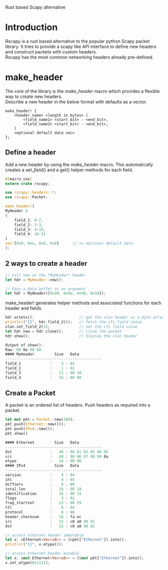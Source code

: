 Rust based Scapy alternative

Introduction
============
Rscapy is a rust based alternative to the popular python Scapy packet library. It tries to provide a scapy like API interface to define new headers and construct packets with custom headers.
<br>
Rscapy has the most common networking headers already pre-defined.

make_header
===========
The core of the library is the *make_header* macro which provides a flexible way to create new headers.<br>
Describe a new header in the below format with defaults as a vector.
```
make_header! {
    <header_name> <length in bytes> (
        <field_name1> <start_bit> - <end_bit>,
        <field_name2> <start_bit> - <end_bit>,
    )
    <optional default data vec>
};
```

Define a header
---------------
Add a new header by using the *make_header* macro. This automatically creates a set_*field*() and a get() helper methods for each field.

```rust
#[macro_use]
extern crate rscapy;

use rscapy::headers::*;
use rscapy::Packet;

make_header!(
MyHeader 4
(
    field_1: 0-2,
    field_2: 3-3,
    field_3: 4-15,
    field_4: 16-31
)
vec![0x0, 0xa, 0x8, 0x0]      // <= optional default data
);
```
2 ways to create a header
-------------------------
```rust
// Call new on the *MyHeader* header
let hdr = MyHeader::new();

// Pass a data buffer as an argument
let hdr = MyHeader([0x00, 0x0a, 0x08, 0x10]);
```
make_header! generates helper methods and associated functions for each header and fields
```rust
hdr.octets();                    // get the vlan header as a byte array
println!("{}", hdr.field_2());   // fetch the cfi field value
vlan.set_field_2(1);             // set the cfi field value
let hdr_new = hdr.clone();       // clone the packet
hdr.show();                      // display the vlan header

Output of show():
Raw: 00 0a 08 00
#### MyHeader         Size   Data
-------------------------------------------
field_1             :    3 : 02
field_2             :    1 : 01
field_3             :   12 : 00 10
field_4             :   16 : 08 00
```
Create a Packet
---------------
A packet is an ordered list of headers. Push headers as required into a packet.
```rust
let mut pkt = Packet::new(100);
pkt.push(Ethernet::new()));
pkt.push(IPv4::new());
pkt.show()

#### Ethernet         Size   Data
-------------------------------------------
dst                 :   48 : 00 01 02 03 04 05
src                 :   48 : 00 06 07 08 09 0a
etype               :   16 : 08 00
#### IPv4             Size   Data
-------------------------------------------
version             :    4 : 04
ihl                 :    4 : 05
diffserv            :    8 : 00
total_len           :   16 : 00 14
identification      :   16 : 00 33
flags               :    3 : 02
frag_startset       :   13 : 06 29
ttl                 :    8 : 64
protocol            :    8 : 06
header_checksum     :   16 : fa ec
src                 :   32 : c0 a8 00 01
dst                 :   32 : c0 a8 00 02

// access ethernet header immutable
let x: &Ethernet<Vec<u8>> = (&pkt["Ethernet"]).into();
println!("{}", x.etype());

// access ethernet header mutable
let x: &mut Ethernet<Vec<u8>> = (&mut pkt["Ethernet"]).into();
x.set_etype(0x1111);
```
